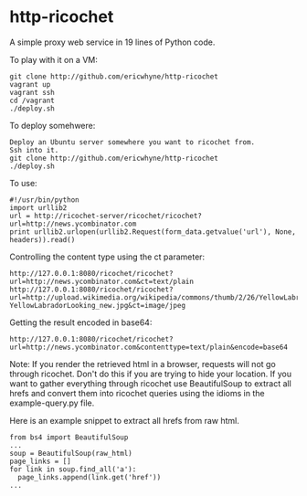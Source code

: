 http-ricochet
=============

A simple proxy web service in 19 lines of Python code.

To play with it on a VM:
```
git clone http://github.com/ericwhyne/http-ricochet
vagrant up
vagrant ssh
cd /vagrant
./deploy.sh
```
To deploy somehwere:
```
Deploy an Ubuntu server somewhere you want to ricochet from.
Ssh into it.
git clone http://github.com/ericwhyne/http-ricochet
./deploy.sh
```
To use:
```
#!/usr/bin/python
import urllib2
url = http://ricochet-server/ricochet/ricochet?url=http://news.ycombinator.com
print urllib2.urlopen(urllib2.Request(form_data.getvalue('url'), None, headers)).read()
```
Controlling the content type using the ct parameter:
```
http://127.0.0.1:8080/ricochet/ricochet?url=http://news.ycombinator.com&ct=text/plain
http://127.0.0.1:8080/ricochet/ricochet?url=http://upload.wikimedia.org/wikipedia/commons/thumb/2/26/YellowLabradorLooking_new.jpg/220px-YellowLabradorLooking_new.jpg&ct=image/jpeg
```
Getting the result encoded in base64:
```
http://127.0.0.1:8080/ricochet/ricochet?url=http://news.ycombinator.com&contenttype=text/plain&encode=base64
```

Note: If you render the retrieved html in a browser, requests will not go through ricochet. Don't do this if you are trying to hide your location. If you want to gather everything through ricochet use BeautifulSoup to extract all hrefs and convert them into ricochet queries using the idioms in the example-query.py file.

Here is an example snippet to extract all hrefs from raw html.
```
from bs4 import BeautifulSoup
...
soup = BeautifulSoup(raw_html)
page_links = []
for link in soup.find_all('a'):
  page_links.append(link.get('href'))
...
```
